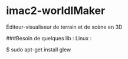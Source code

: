 # imac2-worldIMaker
Éditeur-visualiseur de terrain et de scène en 3D

###Besoin de quelques lib :
Linux :

$ sudo apt-get install glew
